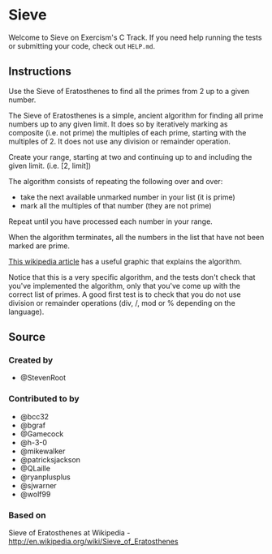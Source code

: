 # Sieve

Welcome to Sieve on Exercism's C Track.
If you need help running the tests or submitting your code, check out `HELP.md`.

## Instructions

Use the Sieve of Eratosthenes to find all the primes from 2 up to a given
number.

The Sieve of Eratosthenes is a simple, ancient algorithm for finding all prime numbers up to any given limit.
It does so by iteratively marking as composite (i.e. not prime) the multiples of each prime, starting with the multiples of 2.
It does not use any division or remainder operation.

Create your range, starting at two and continuing up to and including the given limit.
(i.e. [2, limit])

The algorithm consists of repeating the following over and over:

- take the next available unmarked number in your list (it is prime)
- mark all the multiples of that number (they are not prime)

Repeat until you have processed each number in your range.

When the algorithm terminates, all the numbers in the list that have not
been marked are prime.

[This wikipedia article][eratosthenes] has a useful graphic that explains the algorithm.

Notice that this is a very specific algorithm, and the tests don't check that you've implemented the algorithm, only that you've come up with the correct list of primes.
A good first test is to check that you do not use division or remainder operations (div, /, mod or % depending on the language).

[eratosthenes]: https://en.wikipedia.org/wiki/Sieve_of_Eratosthenes

## Source

### Created by

- @StevenRoot

### Contributed to by

- @bcc32
- @bgraf
- @Gamecock
- @h-3-0
- @mikewalker
- @patricksjackson
- @QLaille
- @ryanplusplus
- @sjwarner
- @wolf99

### Based on

Sieve of Eratosthenes at Wikipedia - http://en.wikipedia.org/wiki/Sieve_of_Eratosthenes